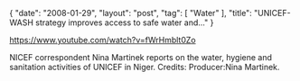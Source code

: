 {
   "date": "2008-01-29",
   "layout": "post",
   "tag": [
      "Water"
   ],
   "title": "UNICEF- WASH strategy improves access to safe water and..."
}

https://www.youtube.com/watch?v=fWrHmblt0Zo  

NICEF correspondent Nina Martinek reports on the water, hygiene and sanitation activities of UNICEF in Niger. Credits: Producer:Nina Martinek.